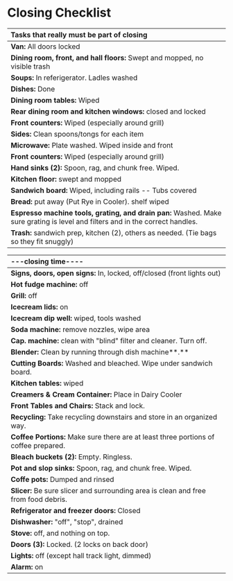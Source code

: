 # Closing Checklist

| **Tasks that really must be part of closing** |
| :--- |
| **Van:** All doors locked |
| **Dining room, front, and hall floors:** Swept and mopped, no visible trash |
| **Soups:** In referigerator. Ladles washed |
| **Dishes:** Done |
| **Dining room tables:** Wiped |
| **Rear dining room and kitchen windows:** closed and locked |
| **Front counters:** Wiped \(especially around grill\) |
| **Sides:** Clean spoons/tongs for each item |
| **Microwave:** Plate washed. Wiped inside and front |
| **Front counters:** Wiped \(especially around grill\) |
| **Hand sinks \(2\):** Spoon, rag, and chunk free. Wiped. |
| **Kitchen floor:** swept and mopped |
| **Sandwich board:** Wiped, including rails --    Tubs covered |
| **Bread:** put away \(Put Rye in Cooler\). shelf wiped |
| **Espresso machine tools, grating, and drain pan:** Washed. Make sure grating is level and filters and in the correct handles. |
| **Trash:** sandwich prep, kitchen \(2\), others as needed. \(Tie bags so they fit snuggly\) |

| **---closing time----** |
| :--- |
| **Signs, doors, open signs:** In, locked, off/closed \(front lights out\) |
| **Hot fudge machine:** off |
| **Grill:** off |
| **Icecream lids:** on |
| **Icecream dip well:** wiped, tools washed |
| **Soda machine:** remove nozzles, wipe area |
| **Cap. machine:** clean with "blind" filter and cleaner. Turn off. |
| **Blender:** Clean by running through dish machine**.** |
| **Cutting Boards:** Washed and bleached. Wipe under sandwich board. |
| **Kitchen tables:** wiped |
| **Creamers & Cream Container:** Place in Dairy Cooler |
| **Front Tables and Chairs:** Stack and lock. |
| **Recycling:** Take recycling downstairs and store in an organized way. |
| **Coffee Portions:** Make sure there are at least three portions of coffee prepared. |
| **Bleach buckets \(2\):** Empty. Ringless. |
| **Pot and slop sinks:** Spoon, rag, and chunk free. Wiped. |
| **Coffe pots:** Dumped and rinsed |
| **Slicer:** Be sure slicer and surrounding area is clean and free from food debris. |
| **Refrigerator and freezer doors:** Closed |
| **Dishwasher:** "off", "stop", drained |
| **Stove:** off, and nothing on top. |
| **Doors \(3\):** Locked. \(2 locks on back door\) |
| **Lights:** off \(except hall track light, dimmed\) |
| **Alarm:** on |

